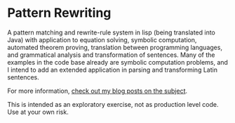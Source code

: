 # Pattern Rewriting
<p>
A pattern matching and rewrite-rule system in lisp (being translated into Java) with application to equation solving, symbolic computation, automated theorem proving, translation between programming languages, and grammatical analysis and transformation of sentences. Many of the examples in the code base already are symbolic computation problems, and I intend to add an extended application in parsing and transforming Latin sentences.
</p>

<p>
For more information, <a target="_blank" href="https://www.hrodebert.me/#!/article-list/?query=patterns">check out my blog posts on the subject</a>.
</p>

<p>
This is intended as an exploratory exercise, not as production level code. Use at your own risk.
</p>
